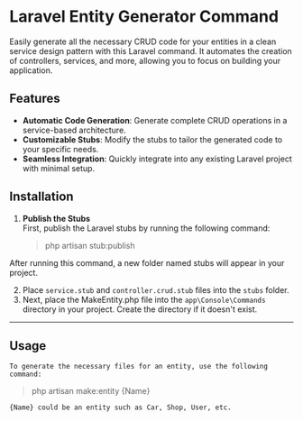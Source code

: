 # Laravel Entity Generator Command

Easily generate all the necessary CRUD code for your entities in a clean service design pattern with this Laravel command. It automates the creation of controllers, services, and more, allowing you to focus on building your application.

## Features

- **Automatic Code Generation**: Generate complete CRUD operations in a service-based architecture.
- **Customizable Stubs**: Modify the stubs to tailor the generated code to your specific needs.
- **Seamless Integration**: Quickly integrate into any existing Laravel project with minimal setup.

## Installation

1. **Publish the Stubs**  
   First, publish the Laravel stubs by running the following command:

   > php artisan stub:publish

After running this command, a new folder named stubs will appear in your project.

   2. Place `service.stub` and `controller.crud.stub` files into the `stubs` folder.
   3. Next, place the MakeEntity.php file into the `app\Console\Commands` directory in your project. Create the directory if it doesn't exist.

---

## Usage

    To generate the necessary files for an entity, use the following command:
> php artisan make:entity {Name}

    {Name} could be an entity such as Car, Shop, User, etc. 
    
